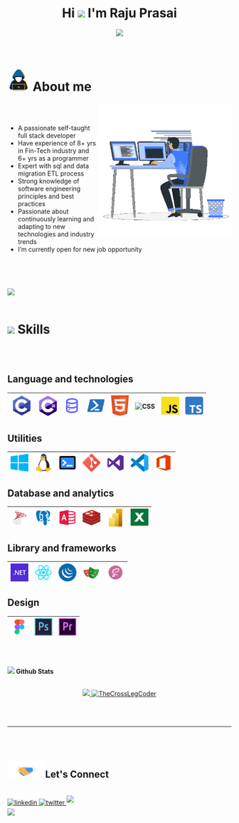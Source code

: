 <h1 align="center"><b>Hi <img src="https://media.giphy.com/media/hvRJCLFzcasrR4ia7z/giphy.gif" width="35"> I'm Raju Prasai </b></h1>

<p align="center">
  <img src="https://readme-typing-svg.herokuapp.com/?font=Time+New+Roman&color=cyan&size=25&center=true&vCenter=true&width=600&height=100&lines=Software%20Engineer%20|%20+DBA%20|%20+Researcher">
</p>
<br>
	
# <img src = "assets/about_me.gif" width = 50px> **About me**
<img align="right" src="assets/Right_Side.gif" width = 300px height= 300px >
<br>
<br>

- A passionate self-taught full stack developer
- Have experience of 8+ yrs in Fin-Tech industry and 6+ yrs as a programmer
- Expert with sql and data migration ETL process
- Strong knowledge of software engineering principles and best practices
- Passionate about continuously learning and adapting to new technologies and industry trends
- I’m currently open for new job opportunity

<br><br><br>

<img src="https://user-images.githubusercontent.com/73097560/115834477-dbab4500-a447-11eb-908a-139a6edaec5c.gif"><br><br>

# <img src="https://media2.giphy.com/media/QssGEmpkyEOhBCb7e1/giphy.gif?cid=ecf05e47a0n3gi1bfqntqmob8g9aid1oyj2wr3ds3mg700bl&rid=giphy.gif" width ="25"><b> Skills</b>
<br>
<br>

## Language and technologies

| <img title="C" alt="C" width="50px" src="./assets/tech-icons/lang/c.svg" /> | <img alt="C#" title="C#" width="40px" src="./assets/tech-icons/lang/cs.svg"> | <img title="SQL" alt="SQL" width="40px" src="./assets/tech-icons/lang/sql.svg"> | <img title="PowerShell" alt="PowerShell" width="40px" src="./assets/tech-icons/lang/powershell.svg"> | <img title="HTML" alt="HTML" width="40px" src="./assets/tech-icons/lang/html.svg"> | <img title="CSS" alt="CSS" width="40px" src="./assets/tech-icons/lang/css.svg"> | <img title="JS" alt="JS" width="40px" src="./assets/tech-icons/lang/js.svg"> | <img title="TS" alt="TS" width="40px" src="./assets/tech-icons/lang/ts.svg"> |
| -------------------------------------------------------------------- | --------------------------------------------------------------------- | ------------------------------------------------------------------------ | --------------------------------------------------------------------------------------------- | --------------------------------------------------------------------------- | ------------------------------------------------------------------------ | --------------------------------------------------------------------- | --------------------------------------------------------------------- |

## Utilities

| <img title="Windows" alt="Windows" width="40px" src="./assets/tech-icons/utilities/windows.svg" /> | <img title="Linux" alt="Linux" width="40px" src="./assets/tech-icons/utilities/linux.svg" /> | <img title="Terminal" alt="Terminal" width="40px" src="./assets/tech-icons/utilities/terminal.svg" /> | <img title="Git" alt="Git" width="40px" src="./assets/tech-icons/utilities/git.svg" /> | <img title="Visual Studio" alt="Visual Studio" width="40px" src="./assets/tech-icons/utilities/vs.svg" /> | <img title="Visual Studio Code" alt="Visual Studio Code" width="40px" src="./assets/tech-icons/utilities/vscode.svg" /> | <img title="Office" alt="Office" width="40px" src="./assets/tech-icons/utilities/office.svg" /> |
| ------------------------------------------------------------------------------------------- | ------------------------------------------------------------------------------------- | ---------------------------------------------------------------------------------------------- | --------------------------------------------------------------------------------------------------- | ------------------------------------------------------------------------------ | ---------------------------------------------------------------------------------------------------------------- | ---------------------------------------------------------------------------------------- |

## Database and analytics

| <img title="SQL Server" alt="SQL Server" width="40px" src="./assets/tech-icons/db-and-analytics/mssql.svg" /> | <img title="PostgreSQL" alt="PostgreSQL" width="40px" src="./assets/tech-icons/db-and-analytics/pgsql.svg" /> | <img title="Access" alt="Access" width="40px" src="./assets/tech-icons/db-and-analytics/access.svg" /> | <img title="Redis" alt="Redis" width="40px" src="./assets/tech-icons/db-and-analytics/redis.svg" /> | <img title="PowerBI" alt="PowerBI" width="40px" src="./assets/tech-icons/db-and-analytics/powerbi.svg" /> | <img title="Excel" alt="Excel" width="40px" src="./assets/tech-icons/db-and-analytics/excel.svg" /> |
| ---------------------------------------------------------------------------------------- | ---------------------------------------------------------------------------------------- | --------------------------------------------------------------------------------- | ------------------------------------------------------------------------------ | ------------------------------------------------------------------------------------ | ------------------------------------------------------------------------------ |

## Library and frameworks

| <img title=".NET" alt=".NET" width="40px" src="./assets/tech-icons/lib/dotnet.svg" /> | <img title="React" alt="React" width="40px" src="./assets/tech-icons/lib/react.svg" /> | <img title="jQuery" alt="jQuery" width="40px" src="./assets/tech-icons/lib/jquery.svg" /> | <img title="Playwright" alt="Playwright" width="40px" src="./assets/tech-icons/lib/playwright.svg" /> | <img title="Sass" alt="Sass" width="40px" src="./assets/tech-icons/lib/sass.svg" /> |
| ----------------------------------------------------------------------- | ---------------------------------------------------------------------------------- | ------------------------------------------------------------------------------------- | ---------------------------------------------------------------------------------------------- | ---------------------------------------------------------------------------- |

## Design

| <img title="Figma" alt="Figma" width="40px" src="./assets/tech-icons/design/figma.svg" /> | <img title="Photoshop" alt="Photoshop" width="40px" src="./assets/tech-icons/design/photoshop.svg" /> | <img title="PremierPro" alt="PremierPro" width="40px" src="./assets/tech-icons/design/premierpro.svg" /> |
| ---------------------------------------------------------------------------------- | ---------------------------------------------------------------------------------------------- | ------------------------------------------------------------------------------------------------- |

<br />
<br />

<img src="https://media.giphy.com/media/iY8CRBdQXODJSCERIr/giphy.gif" width="35"><b> Github Stats </b>
<br>
<br>
<div align="center">
  <a href="https://github.com/TheCrossLegCoder/">
    <img src="https://github-readme-stats.vercel.app/api?username=TheCrossLegCoder&include_all_commits=true&count_private=true&show_icons=true&line_height=20&title_color=7A7ADB&icon_color=2234AE&text_color=D3D3D3&bg_color=0,000000,130F40" width="450"/>
    <img src="https://github-readme-stats.vercel.app/api/top-langs?username=TheCrossLegCoder&show_icons=true&locale=en&layout=compact&line_height=20&title_color=7A7ADB&icon_color=2234AE&text_color=D3D3D3&bg_color=0,000000,130F40" width="450" alt="TheCrossLegCoder"/>
  </a>
</div>

<br>
<br>
<br>

-----

<br>
<br>

## <img src="assets/handshake.gif" width ="80"> <b> Let's Connect</b>
<br>
<a href="https://linkedin.com/in/TheCrossLegCoder" target="_blank">
<img src="https://img.shields.io/badge/linkedin:  TheCrossLegCoder-%2300acee.svg?color=405DE6&style=for-the-badge&logo=linkedin&logoColor=white" alt=linkedin style="margin-bottom: 5px;"/>
</a>

<a href="https://twitter.com/TheCrossLegCoder" target="_blank">
<img src="https://img.shields.io/badge/twitter:  TheCrossLegCoder-%2300acee.svg?color=1DA1F2&style=for-the-badge&logo=twitter&logoColor=white" alt=twitter style="margin-bottom: 5px;"/>
</a>

<a href="mailto:TheCrossLegCoder@gmail.com" target="_blank">
<img src="https://img.shields.io/badge/gmail:  TheCrossLegCoder-%23EA4335.svg?style=for-the-badge&logo=gmail&logoColor=white" t=mail style="margin-bottom: 5px;" />
</a>

<br>
<img src="https://user-images.githubusercontent.com/73097560/115834477-dbab4500-a447-11eb-908a-139a6edaec5c.gif">
